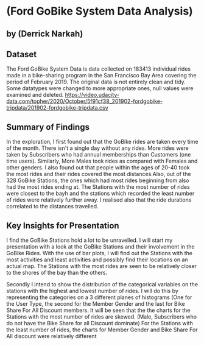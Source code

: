 # (Ford GoBike System Data Analysis)
## by (Derrick Narkah)


## Dataset

The Ford GoBike System Data is data collected on 183413 individual rides made in a bike-sharing program in the 
San Francisco Bay Area covering the period of February 2019. The original data is not entirely clean and tidy. 
Some datatypes were changed to more appropriate ones, null values were examined and deleted.
https://video.udacity-data.com/topher/2020/October/5f91cf38_201902-fordgobike-tripdata/201902-fordgobike-tripdata.csv

## Summary of Findings

In the exploration, I first found out that the GoBike rides are taken every time of the month. There isn't a single day without any rides.
More rides were taken by Subscribers who had annual memberships than Customers (one time users). 
Similarly, More Males took rides as compared with Females and other genders. I also found out that people within the ages of 20-40 
took the most rides and their rides covered the most distances.Also, out of the 328 GoBike Stations, 
the ones which had most rides beginning from also had the most rides ending at. 
The Stations with the most number of rides were closest to the bayh and the stations which recorded the least number of rides were relatively further away.
I realised also that the ride durations correlated to the distances travelled.


## Key Insights for Presentation

I find the GoBike Stations hold a lot to be unravelled. I will start my presentation with a look at the GoBike Stations and their involvement in the GoBike Rides.
With the use of bar plots, I will find out the Stations with the most activities and least activities and possibly find their locations on an actual map.
The Stations with the most rides are seen to be relatively closer to the shores of the bay than the others.

Secondly I intend to show the distribution of the categorical variables on the stations with the highest and lowest number of rides.
I will do this by representing the categories on a 3 different planes of histograms (One for the User Type, the second for the Member Gender and
the last for Bike Share For All Discount members.
It will be seen that the the charts for the Stations with the most number of rides are skewed. (Male, Subscribers who do not have the Bike Share for all Discount dominate)
For the Stations with the least number of rides, the charts for Member Gender and Bike Share For All discount were relatively different

